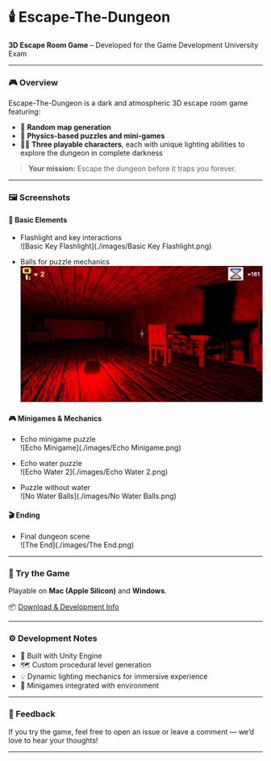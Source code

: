 # 🕯️ Escape-The-Dungeon

**3D Escape Room Game** – Developed for the Game Development University Exam

---

### 🎮 Overview
Escape-The-Dungeon is a dark and atmospheric 3D escape room game featuring:

- 🧩 **Random map generation**
- 🧲 **Physics-based puzzles and mini-games**
- 🕵️‍♀️ **Three playable characters**, each with unique lighting abilities to explore the dungeon in complete darkness

> **Your mission:** Escape the dungeon before it traps you forever.

---

### 🖼️ Screenshots

#### 🧱 Basic Elements
- Flashlight and key interactions  
  ![Basic Key Flashlight](./images/Basic Key Flashlight.png)

- Balls for puzzle mechanics  
  ![Balls](./images/Balls.png)

#### 🎮 Minigames & Mechanics
- Echo minigame puzzle  
  ![Echo Minigame](./images/Echo Minigame.png)

- Echo water puzzle  
  ![Echo Water 2](./images/Echo Water 2.png)

- Puzzle without water  
  ![No Water Balls](./images/No Water Balls.png)

#### 🎬 Ending
- Final dungeon scene  
  ![The End](./images/The End.png)

---

### 🚀 Try the Game

Playable on **Mac (Apple Silicon)** and **Windows**.

📦 [Download & Development Info](https://drive.google.com/drive/folders/1erUmX34KVED94jPAI2y2jboKP1-At1aX)

---

### ⚙️ Development Notes

- 🧱 Built with Unity Engine
- 🗺️ Custom procedural level generation
- 💡 Dynamic lighting mechanics for immersive experience
- 🧠 Minigames integrated with environment

---

### 💬 Feedback

If you try the game, feel free to open an issue or leave a comment — we’d love to hear your thoughts!

---
